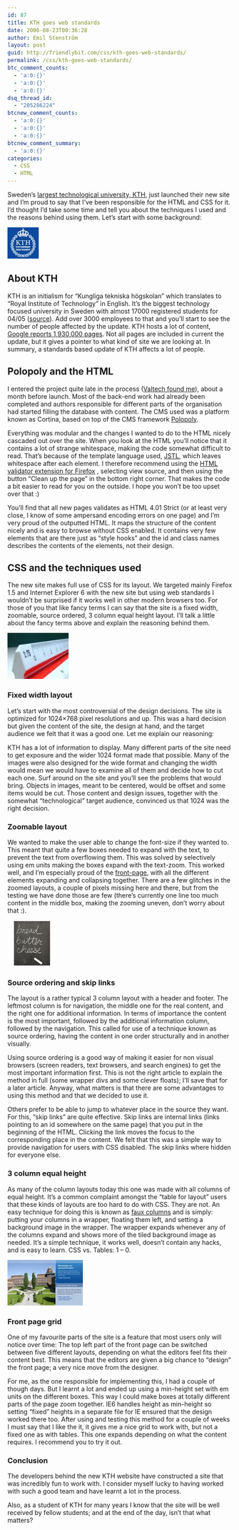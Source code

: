 ```yaml
---
id: 87
title: KTH goes web standards
date: 2006-08-23T00:36:28
author: Emil Stenström
layout: post
guid: http://friendlybit.com/css/kth-goes-web-standards/
permalink: /css/kth-goes-web-standards/
btc_comment_counts:
  - 'a:0:{}'
  - 'a:0:{}'
  - 'a:0:{}'
dsq_thread_id:
  - "205286224"
btcnew_comment_counts:
  - 'a:0:{}'
  - 'a:0:{}'
  - 'a:0:{}'
btcnew_comment_summary:
  - 'a:0:{}'
categories:
  - CSS
  - HTML
---
```

Sweden&#8217;s [largest technological university, KTH](http://www.kth.se), just launched their new site and I&#8217;m proud to say that I&#8217;ve been responsible for the HTML and CSS for it. I&#8217;d thought I&#8217;d take some time and tell you about the techniques I used and the reasons behind using them. Let’s start with some background:

[<img src="/images/item_kth.jpg" alt="Blue KTH logotype" class="secondary" />](http://www.kth.se)

## About KTH

KTH is an initialism for &#8220;Kungliga tekniska högskolan&#8221; which translates to &#8220;Royal Institute of Technology&#8221; in English. It&#8217;s the biggest technology focused university in Sweden with almost 17000 registered students for 04/05 ([source](http://www.scb.se/statistik/UF/UF0205/2005A02/Web_GR1_RegUnivKon.xls "Number of registered students on KTH")). Add over 3000 employees to that and you&#8217;ll start to see the number of people affected by the update. KTH hosts a lot of content, [Google reports 1,930,000 pages](http://www.google.com/search?hl=en&q=site%3Akth.se). Not all pages are included in current the update, but it gives a pointer to what kind of site we are looking at. In summary, a standards based update of KTH affects a lot of people.

## Polopoly and the HTML

I entered the project quite late in the process ([Valtech found me](/css/valtech-my-new-employer/)), about a month before launch. Most of the back-end work had already been completed and authors responsible for different parts of the organisation had started filling the database with content. The CMS used was a platform known as Cortina, based on top of the CMS framework [Polopoly](http://www.polopoly.com).

Everything was modular and the changes I wanted to do to the HTML nicely cascaded out over the site. When you look at the HTML you&#8217;ll notice that it contains a lot of strange whitespace, making the code somewhat difficult to read. That&#8217;s because of the template language used, [JSTL](http://java.sun.com/products/jsp/jstl/), which leaves whitespace after each element. I therefore recommend using the [HTML validator extension for Firefox](http://users.skynet.be/mgueury/mozilla/) , selecting view source, and then using the button &#8220;Clean up the page&#8221; in the bottom right corner. That makes the code a bit easier to read for you on the outside. I hope you won&#8217;t be too upset over that :)

You&#8217;ll find that all new pages validates as HTML 4.01 Strict (or at least very close, I know of some ampersand encoding errors on one page) and I&#8217;m very proud of the outputted HTML. It maps the structure of the content nicely and is easy to browse without CSS enabled. It contains very few elements that are there just as &#8220;style hooks&#8221; and the id and class names describes the contents of the elements, not their design.

## CSS and the techniques used

The new site makes full use of CSS for its layout. We targeted mainly Firefox 1.5 and Internet Explorer 6 with the new site but using web standards I wouldn&#8217;t be surprised if it works well in other modern browsers too. For those of you that like fancy terms I can say that the site is a fixed width, zoomable, source ordered, 3 column equal height layout. I&#8217;ll talk a little about the fancy terms above and explain the reasoning behind them.

<img src="/images/item_ruler.jpg" alt="Image of a Ruler" class="secondary" />

### Fixed width layout

Let&#8217;s start with the most controversial of the design decisions. The site is optimized for 1024&#215;768 pixel resolutions and up. This was a hard decision but given the content of the site, the design at hand, and the target audience we felt that it was a good one. Let me explain our reasoning:

KTH has a lot of information to display. Many different parts of the site need to get exposure and the wider 1024 format made that possible. Many of the images were also designed for the wide format and changing the width would mean we would have to examine all of them and decide how to cut each one. Surf around on the site and you&#8217;ll see the problems that would bring. Objects in images, meant to be centered, would be offset and some items would be cut. Those content and design issues, together with the somewhat &#8220;technological&#8221; target audience, convinced us that 1024 was the right decision.

### Zoomable layout

We wanted to make the user able to change the font-size if they wanted to. This meant that quite a few boxes needed to expand with the text, to prevent the text from overflowing them. This was solved by selectively using em units making the boxes expand with the text-zoom. This worked well, and I&#8217;m especially proud of the [front-page](http://www.kth.se "KTH:s front-page"), with all the different elements expanding and collapsing together. There are a few glitches in the zoomed layouts, a couple of pixels missing here and there, but from the testing we have done those are few (there’s currently one line too much content in the middle box, making the zooming uneven, don’t worry about that :).

<img src="/images/item_order.jpg" alt="List of groceries in order" class="secondary" />

### Source ordering and skip links

The layout is a rather typical 3 column layout with a header and footer. The leftmost column is for navigation, the middle one for the real content, and the right one for additional information. In terms of importance the content is the most important, followed by the additional information column, followed by the navigation. This called for use of a technique known as source ordering, having the content in one order structurally and in another visually.

Using source ordering is a good way of making it easier for non visual browsers (screen readers, text browsers, and search engines) to get the most important information first. This is not the right article to explain the method in full (some wrapper divs and some clever floats); I&#8217;ll save that for a later article. Anyway, what matters is that there are some advantages to using this method and that we decided to use it.

Others prefer to be able to jump to whatever place in the source they want. For this, &#8220;skip links&#8221; are quite effective. Skip links are internal links (links pointing to an id somewhere on the same page) that you put in the beginning of the HTML. Clicking the link moves the focus to the corresponding place in the content. We felt that this was a simple way to provide navigation for users with CSS disabled. The skip links where hidden for everyone else.

### 3 column equal height

As many of the column layouts today this one was made with all columns of equal height. It&#8217;s a common complaint amongst the &#8220;table for layout&#8221; users that these kinds of layouts are too hard to do with CSS. They are not. An easy technique for doing this is known as [faux columns](/files/templates/?style=faux_columns&cols=3&nofooter=1) and is simply: putting your columns in a wrapper, floating them left, and setting a background image in the wrapper. The wrapper expands whenever any of the columns expand and shows more of the tiled background image as needed. It&#8217;s a simple technique, it works well, doesn’t contain any hacks, and is easy to learn. CSS vs. Tables: 1 &#8211; 0.

<img src="/images/item_matrixd.jpg" alt="One of the 5 layouts available" class="secondary" />

### Front page grid

One of my favourite parts of the site is a feature that most users only will notice over time: The top left part of the front page can be switched between five different layouts, depending on what the editors feel fits their content best. This means that the editors are given a big chance to &#8220;design&#8221; the front page; a very nice move from the designer.

For me, as the one responsible for implementing this, I had a couple of though days. But I learnt a lot and ended up using a min-height set with em units on the different boxes. This way I could make boxes at totally different parts of the page zoom together. IE6 handles height as min-height so setting &#8220;fixed&#8221; heights in a separate file for IE ensured that the design worked there too. After using and testing this method for a couple of weeks I must say that I like the it, it gives me a nice grid to work with, but not a fixed one as with tables. This one expands depending on what the content requires. I recommend you to try it out.

### Conclusion

The developers behind the new KTH website have constructed a site that was incredibly fun to work with. I consider myself lucky to having worked with such a good team and have learnt a lot in the process.

Also, as a student of KTH for many years I know that the site will be well received by fellow students; and at the end of the day, isn’t that what matters?
